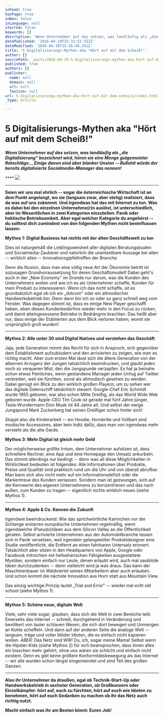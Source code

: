 ```yaml
---
inFeed: true
hasPage: true
inNav: false
inLanguage: null
starred: false
keywords: []
description: 'Wenn Unternehmer auf das setzen, was landläufig als „die Digitalisierung“ bezeichnet wird, hören sie eine Menge gutgemeinter Ratschläge.Einige davon sind aber blanker Unsinn – Bullshit würde der bereits digitalisierte Socialmedia-Manager das nennen!'
datePublished: '2016-04-19T15:32:52.552Z'
dateModified: '2016-04-19T15:26:48.341Z'
title: '5 Digitalisierungs-Mythen aka "Hört auf mit dem Scheiß!"'
author: []
sourcePath: _posts/2016-04-19-5-digitalisierungs-mythen-aka-hort-auf-mit-dem-scheiss.md
published: true
authors: []
publisher:
  name: null
  domain: null
  url: null
  favicon: null
url: 5-digitalisierungs-mythen-aka-hort-auf-mit-dem-scheiss/index.html
_type: Article

---
```

# 5 Digitalisierungs-Mythen aka "Hört auf mit dem Scheiß!"

_**Wenn Unternehmer auf das setzen, was landläufig als „die Digitalisierung" bezeichnet wird, hören sie eine Menge gutgemeinter Ratschläge.**__**Einige davon sind aber blanker Unsinn -- Bullshit würde der bereits digitalisierte Socialmedia-Manager das nennen!**_

_****_
![](https://the-grid-user-content.s3-us-west-2.amazonaws.com/dca15a1d-46d3-4294-bf92-64cea7bfa70e.jpg)

****

**Seien wir uns mal ehrlich -- sogar die österreichische Wirtschaft ist an dem Punkt angelangt, wo sie (langsam zwar, aber stetig) realisiert, dass da was auf uns zukommt. Und irgendwas hat das mit Internet zu tun. Was es dabei bei den einzelnen Unternehme(r)n auslöst, ist unterschiedlich, aber im Wesentlichen in zwei Kategorien einzuteilen: Panik oder hektische Betriebsamkeit. Aber egal welcher Kategorie du angehörst -- du solltest dich zumindest von den folgenden Mythen nicht beeinflussen lassen:**

**Mythos 1: Digital Business hat nichts mit der alten Geschäftswelt zu tun**

Dies ist naturgemäß die Lieblingsweisheit aller digitalen Beratungsbuden und Socialmedia-Zauberer und natürlich die unantastbare Aussage bei allen -- wirklich allen -- Innovationsgipfeltreffen der Branche.

Denn die Illusion, dass man eine völlig neue Art der Ökonomie betritt ist sozusagen Grundvoraussetzung für deren Geschäftsmodell! Dabei geht's auch in der „New Economy" im Grunde nur darum, was die Kunden des Unternehmers wollen und wie ich es als Unternehmer schaffe, Kunden für mein Produkt zu interessieren. Wenn ich das nicht schaffe, ist es grundsätzlich egal ob ich ein „dotcom" oder ein altmodischer Handwerksbetrieb bin. Denn dann bin ich so oder so ganz schnell weg vom Fenster. Was dagegen stimmt ist, dass es einige New Player geschafft haben, eben dieses Kundenbedürfnis wieder mehr in den Focus zu rücken, und damit alteingesessene Betriebe in Bedrängnis brachten. Das heißt aber nur, dass einige der Etablierten aus dem Blick verloren haben, womit sie ursprünglich groß wurden!

****

**Mythos 2: Alle unter 30 sind Digital Natives und verstehen das Geschäft**

Jaja, jede Generation nimmt das Recht für sich in Anspruch, sich gegenüber dem Establishment aufzubludern und den arrivierten zu zeigen, wie man es richtig macht. Aber zum ersten Mal lässt sich die ältere Generation von der albernen Arroganz der Jungen tatsächlich beeindrucken, und glaubt jeden noch so verqueren Mist, den die Jungspunde verzapfen. Es hat ja beinahe schon etwas Peinliches, wenn gestandene Manager jeden Unfug auf Twitter verbreiten, weil sie fürchten, sonst als altmodisch gesehen zu werden. Dabei genügt ein Blick zu den wirklich großen Playern, um zu sehen wer das digitale Datenschiff tatsächlich steuert: Google-Chef Eric Schmidt wurde 1955 geboren, war also schon Mitte Dreißig, als das World Wide Web geboren wurde. Apple-CEO Tim Cook ist gerade mal fünf Jahre jünger, Tesla-Wundermann Elon Musk ist 44 Jahre alt. Und selbst der ewige Jungspund Mark Zuckerberg hat seinen Dreißiger schon hinter sich!

Stoppt also die Kinderarbeit -- ein Hoodie, Hornbrille und Vollbart sind modische Accessoires, aber kein Indiz dafür, dass man von irgendwas mehr versteht als die alte Garde.

**Mythos 3: Mehr Digital ist gleich mehr Geld**

Der möglicherweise größte Irrtum, dem Unternehmer aufsitzen ist, dass schnellere Rechner, eine App und eine Homepage den Umsatz ankurbeln. Das stimmt allerdings nur bedingt -- denn was all diese Möglichkeiten in Wirklichkeit bedeuten ist folgendes: Alle Informationen über Produkte, Preise und Qualität sind praktisch rund um die Uhr und von überall abrufbar. Man kann sich also nicht mehr auf ein Informationsdefizit oder die Markentreue des Kunden verlassen. Sondern man ist gezwungen, sich auf die Kernwerte des eigenen Unternehmens zu konzentrieren und das nach außen, zum Kunden zu tragen -- eigentlich nichts wirklich neues (siehe Mythos 1).

****

**Mythos 4: Apple & Co. Kennen die Zukunft**

Irgendwie beeindruckend: Wie das sprichwörtliche Kaninchen vor der Schlange erstarren europäische Unternehmen regelmäßig, wenn irgendwelche (Pseudo)Ideen aus dem Silicon Valley an die Öffentlichkeit geraten. Selbst arrivierte Unternehmen aus der Automobilbranche lassen sich in Panik versetzen, weil irgendein gelangweilter Produktdesigner eine Studie veröffentlicht, die Entfernt an einen fahrbaren Untersatz erinnert. Tatsächlich aber sitzen in den Headquarters von Apple, Google oder Facebook mitnichten mit hellseherischen Fähigkeiten ausgestattete Mystiker, sondern einfach nur Leute, denen erlaubt wird, auch mal saublöde Ideen durchzudenken -- denn vielleicht wird ja was draus. Das kann der Maschinenbauer im Waldviertel seinen Mitarbeitern aber auch erlauben. Und schon kommt die nächste Innovation aus Horn statt aus Mountain View.

Das einzig wichtige Prinzip lautet „Trial and Error" -- wieder mal echt old school (siehe Mythos 1).

****

**Mythos 5: Schöne neue, digitale Welt**

Viele, sehr viele sogar, glauben, dass sich die Welt in zwei Bereiche teilt: Einerseits das Internet -- schnell, durchgehend in Veränderung und bevölkert von lauter schlauen Wesen, die sich dort bewegen und Unmengen an Kohle scheffeln. Und dann auf der anderen Seite die analoge Welt -- langsam, träge und voller blöder Idioten, die es einfach nicht kapieren wollen. ABER: Das Netz sind WIR! Du, ich, sogar meine Mama! Selbst wenn die Hipster-Kids (siehe Mythos 2) für sich beanspruchen, dass ihnen alles ein bisschen mehr gehört, ohne uns wären sie schlicht und einfach nicht existent. Denn es gibt keine größere Konformitätsbewegung als das Internet -- wir alle wurden schon längst eingemeindet und sind Teil des großen Ganzen.

****

**Also ihr Unternehmer da draußen, egal ob Technik-Start-Up oder Handwerksbetrieb in sechster Generation, ob Großkonzern oder Einzelkämpfer: hört auf, euch zu fürchten, hört auf euch wie Idioten zu benehmen, hört auf euch Gedanken zu machen ob ihr das Netz auch richtig nutzt.**

**Macht einfach was ihr am Besten könnt: Euren Job!**